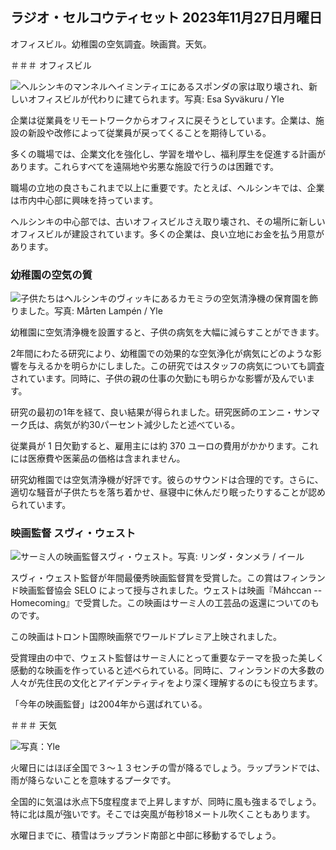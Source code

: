 ラジオ・セルコウティセット 2023年11月27日月曜日
--------------------------------------

オフィスビル。幼稚園の空気調査。映画賞。天気。

＃＃＃ オフィスビル

![ヘルシンキのマンネルヘイミンティエにあるスポンダの家は取り壊され、新しいオフィスビルが代わりに建てられます。写真: Esa Syväkuru / Yle](https://images.cdn.yle.fi/image/upload/c_crop,h_3270,w_5814,x_0,y_404/ar_1.7777777777777777,c_fill,g_faces,h_675,w_1200/dpr_1.0/q_auto:eco/f_auto/fl_lossy/v1700118894/39-12013716555c1029fb19)

企業は従業員をリモートワークからオフィスに戻そうとしています。企業は、施設の新設や改修によって従業員が戻ってくることを期待している。

多くの職場では、企業文化を強化し、学習を増やし、福利厚生を促進する計画があります。これらすべてを遠隔地や劣悪な施設で行うのは困難です。

職場の立地の良さもこれまで以上に重要です。たとえば、ヘルシンキでは、企業は市内中心部に興味を持っています。

ヘルシンキの中心部では、古いオフィスビルさえ取り壊され、その場所に新しいオフィスビルが建設されています。多くの企業は、良い立地にお金を払う用意があります。

### 幼稚園の空気の質

![子供たちはヘルシンキのヴィッキにあるカモミラの空気清浄機の保育園を飾りました。写真: Mårten Lampén / Yle](https://images.cdn.yle.fi/image/upload/c_crop,h_2250,w_4000,x_0,y_334/ar_1.7777777777777777,c_fill,g_faces,h_675,w_1200/dpr_1.0/q_auto:eco/f_auto/fl_lossy/v1695638511/39-117653165115d5600150)

幼稚園に空気清浄機を設置すると、子供の病気を大幅に減らすことができます。

2年間にわたる研究により、幼稚園での効果的な空気浄化が病気にどのような影響を与えるかを明らかにしました。この研究ではスタッフの病気についても調査されています。同時に、子供の親の仕事の欠勤にも明らかな影響が及んでいます。

研究の最初の1年を経て、良い結果が得られました。研究医師のエンニ・サンマーク氏は、病気が約30パーセント減少したと述べている。

従業員が 1 日欠勤すると、雇用主には約 370 ユーロの費用がかかります。これには医療費や医薬品の価格は含まれません。

研究幼稚園では空気清浄機が好評です。彼らのサウンドは合理的です。さらに、適切な騒音が子供たちを落ち着かせ、昼寝中に休んだり眠ったりすることが認められています。

### 映画監督 スヴィ・ウェスト

![サーミ人の映画監督スヴィ・ウェスト。写真: リンダ・タンメラ / イール](https://images.cdn.yle.fi/image/upload/c_crop,h_2268,w_4032,x_0,y_120/ar_1.7777777777777777,c_fill,g_faces,h_675,w_1200/dpr_1.0/q_auto:eco/f_auto/fl_lossy/v1613476645/39-774637602bb23ea1c4a)

スヴィ・ウェスト監督が年間最優秀映画監督賞を受賞した。この賞はフィンランド映画監督協会 SELO によって授与されました。ウェストは映画『Máhccan -- Homecoming』で受賞した。この映画はサーミ人の工芸品の返還についてのものです。

この映画はトロント国際映画祭でワールドプレミア上映されました。

受賞理由の中で、ウェスト監督はサーミ人にとって重要なテーマを扱った美しく感動的な映画を作っていると述べられている。同時に、フィンランドの大多数の人々が先住民の文化とアイデンティティをより深く理解するのにも役立ちます。

「今年の映画監督」は2004年から選ばれている。

＃＃＃ 天気

![写真：Yle](https://images.cdn.yle.fi/image/upload/c_crop,h_1080,w_1919,x_0,y_0/ar_1.7777777777777777,c_fill,g_faces,h_675,w_1200/dpr_1.0/q_auto:eco/f_auto/fl_lossy/v1701100995/39-12073206564bd79da68c)

火曜日にはほぼ全国で３～１３センチの雪が降るでしょう。ラップランドでは、雨が降らないことを意味するプータです。

全国的に気温は氷点下5度程度まで上昇しますが、同時に風も強まるでしょう。特に北は風が強いです。そこでは突風が毎秒18メートル吹くこともあります。

水曜日までに、積雪はラップランド南部と中部に移動するでしょう。